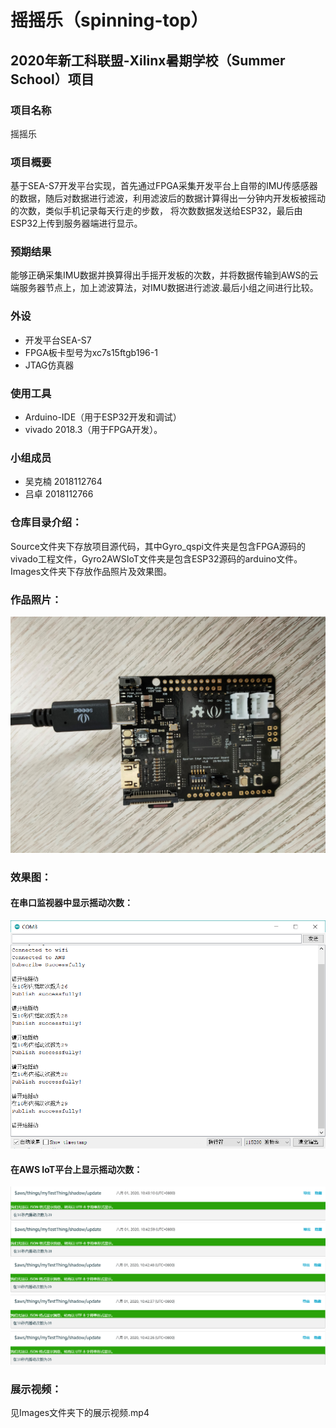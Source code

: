 # 摇摇乐（spinning-top）
## 2020年新工科联盟-Xilinx暑期学校（Summer School）项目
### 项目名称
摇摇乐
### 项目概要
基于SEA-S7开发平台实现，首先通过FPGA采集开发平台上自带的IMU传感感器的数据，随后对数据进行滤波，利用滤波后的数据计算得出一分钟内开发板被摇动的次数，类似手机记录每天行走的步数， 将次数数据发送给ESP32，最后由ESP32上传到服务器端进行显示。
### 预期结果
能够正确采集IMU数据并换算得出手摇开发板的次数，并将数据传输到AWS的云端服务器节点上，加上滤波算法，对IMU数据进行滤波.最后小组之间进行比较。
### 外设
* 开发平台SEA-S7
* FPGA板卡型号为xc7s15ftgb196-1
* JTAG仿真器
### 使用工具
* Arduino-IDE（用于ESP32开发和调试）
* vivado 2018.3（用于FPGA开发）。
### 小组成员
* 吴克楠 2018112764
* 吕卓 2018112766

### 仓库目录介绍：
Source文件夹下存放项目源代码，其中Gyro_qspi文件夹是包含FPGA源码的vivado工程文件，Gyro2AWSIoT文件夹是包含ESP32源码的arduino文件。
Images文件夹下存放作品照片及效果图。

### 作品照片：
![image](https://github.com/thawne7/spinning-top/blob/master/Images/IMG20200801160327.jpg)
### 效果图：
#### 在串口监视器中显示摇动次数：
![image](https://github.com/thawne7/spinning-top/blob/master/Images/QQ%E5%9B%BE%E7%89%8720200801105400.png)
#### 在AWS IoT平台上显示摇动次数：
![image](https://github.com/thawne7/spinning-top/blob/master/Images/QQ%E5%9B%BE%E7%89%8720200801105422.png)
![image](https://github.com/thawne7/spinning-top/blob/master/Images/QQ%E5%9B%BE%E7%89%8720200801105419.png)

### 展示视频：
见Images文件夹下的展示视频.mp4

